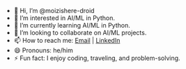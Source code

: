 - 👋 Hi, I’m @moizishere-droid
- 👀 I’m interested in AI/ML in Python.
- 🌱 I’m currently learning AI/ML in Python.
- 💞️ I’m looking to collaborate on AI/ML projects.
- 📫 How to reach me: [Email](abdulmoiz28.7.2002@gmail.com) | [LinkedIn](www.linkedin.com/in/abdul-moiz-a70678265)
- 😄 Pronouns: he/him
- ⚡ Fun fact: I enjoy coding, traveling, and problem-solving.

<!---
moizishere-droid/moizishere-droid is a ✨ special ✨ repository because its `README.md` (this file) appears on your GitHub profile.
You can click the Preview link to take a look at your changes.
--->
